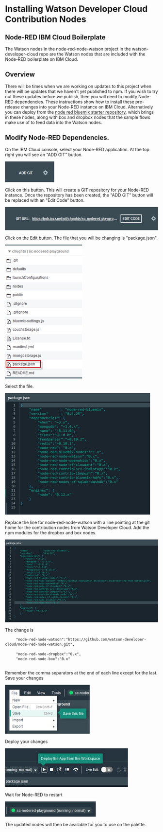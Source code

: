 # Installing Watson Developer Cloud Contribution Nodes 

## Node-RED IBM Cloud Boilerplate
The Watson nodes in the node-red-node-watson project in the watson-developer-cloud repo are the Watson nodes that are
included with the Node-RED boilerplate on IBM Cloud.  

## Overview
There will be times when we are working on updates to this project when there will be updates that we haven't yet published to npm. If you wish to try out these updates before we publish, then you will need to modify Node-RED dependencies. These instructions show how to install these pre-release changes into your Node-RED instance on IBM Cloud. Alternatively you can deploy from the [node red bluemix starter repository](https://github.com/watson-developer-cloud/node-red-bluemix-starter), which brings in these nodes, along with box and dropbox nodes that the sample flows make use of to feed data into the Watson nodes. 

## Modify Node-RED Dependencies.
On the IBM Cloud console, select your Node-RED application. At the top right you will see an "ADD GIT" button.

![Add GIT Option](images/contribution-add-git.png)

Click on this button. This will create a GIT repository for your Node-RED instance. Once the repository has been created, the
"ADD GIT" button will be replaced with an "Edit Code" button. 

![Edit Code Option](images/contribution-edit-code.png)

Click on the Edit button. The file that you will be changing is "package.json". 

![Package json file](images/contribution-package-json-file.png)

Select the file. 

![Package json file before changes](images/contribution-package-json-file.before.png)

Replace the line for node-red-node-watson with a line pointing at the git home for 
the contribution nodes from Watson Developer Cloud. Add the npm modules for the dropbox and box nodes. 

![Package json file after changes](images/contribution-package-json-file.after.png)

The change is 

```
	 "node-red-node-watson":"https://github.com/watson-developer-cloud/node-red-node-watson.git",
          
	 "node-red-node-dropbox":"0.x",
	 "node-red-node-box":"0.x"	 
	 
```

Remember the comma separators at the end of each line except for the last. Save your changes

![Package json save changes](images/contribution-package-json-file-save.png)

Deploy your changes

![Deploy changes](images/contribution-deploy.png)

Wait for Node-RED to restart

![Node RED application running](images/contribution-running.png)

The updated nodes will then be available for you to use on the palette.




